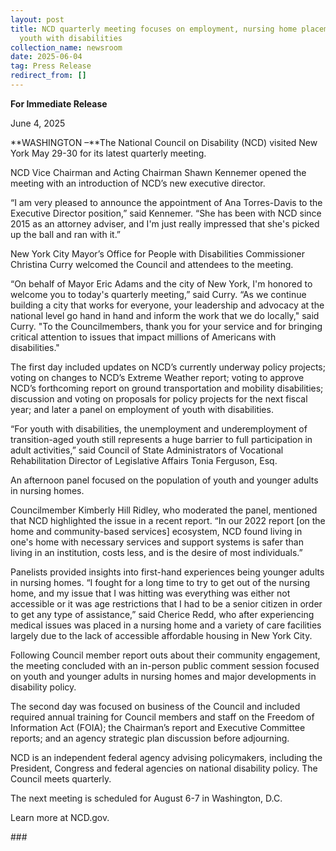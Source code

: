 ```yaml
---
layout: post
title: NCD quarterly meeting focuses on employment, nursing home placement of
  youth with disabilities
collection_name: newsroom
date: 2025-06-04
tag: Press Release
redirect_from: []
---
```

**For Immediate Release**

June 4, 2025                                      

**WASHINGTON –**The National Council on Disability (NCD) visited New York May 29-30 for its latest quarterly meeting.

NCD Vice Chairman and Acting Chairman Shawn Kennemer opened the meeting with an introduction of NCD’s new executive director.

“I am very pleased to announce the appointment of Ana Torres-Davis to the Executive Director position,” said Kennemer. “She has been with NCD since 2015 as an attorney adviser, and I'm just really impressed that she's picked up the ball and ran with it.”

New York City Mayor’s Office for People with Disabilities Commissioner Christina Curry welcomed the Council and attendees to the meeting.

“On behalf of Mayor Eric Adams and the city of New York, I'm honored to welcome you to today's quarterly meeting,” said Curry. “As we continue building a city that works for everyone, your leadership and advocacy at the national level go hand in hand and inform the work that we do locally," said Curry. "To the Councilmembers, thank you for your service and for bringing critical attention to issues that impact millions of Americans with disabilities."

The first day included updates on NCD’s currently underway policy projects; voting on changes to NCD’s Extreme Weather report; voting to approve NCD’s forthcoming report on ground transportation and mobility disabilities; discussion and voting on proposals for policy projects for the next fiscal year; and later a panel on employment of youth with disabilities.

“For youth with disabilities, the unemployment and underemployment of transition-aged youth still represents a huge barrier to full participation in adult activities,” said Council of State Administrators of Vocational Rehabilitation Director of Legislative Affairs Tonia Ferguson, Esq.

An afternoon panel focused on the population of youth and younger adults in nursing homes.

Councilmember Kimberly Hill Ridley, who moderated the panel, mentioned that NCD highlighted the issue in a recent report. “In our 2022 report \[on the home and community-based services] ecosystem, NCD found living in one's home with necessary services and support systems is safer than living in an institution, costs less, and is the desire of most individuals.”

Panelists provided insights into first-hand experiences being younger adults in nursing homes. “I fought for a long time to try to get out of the nursing home, and my issue that I was hitting was everything was either not accessible or it was age restrictions that I had to be a senior citizen in order to get any type of assistance,” said Cherice Redd, who after experiencing medical issues was placed in a nursing home and a variety of care facilities largely due to the lack of accessible affordable housing in New York City.

Following Council member report outs about their community engagement, the meeting concluded with an in-person public comment session focused on youth and younger adults in nursing homes and major developments in disability policy.

The second day was focused on business of the Council and included required annual training for Council members and staff on the Freedom of Information Act (FOIA); the Chairman’s report and Executive Committee reports; and an agency strategic plan discussion before adjourning.

NCD is an independent federal agency advising policymakers, including the President, Congress and federal agencies on national disability policy. The Council meets quarterly. 

The next meeting is scheduled for August 6-7 in Washington, D.C.

Learn more at NCD.gov.



\###

